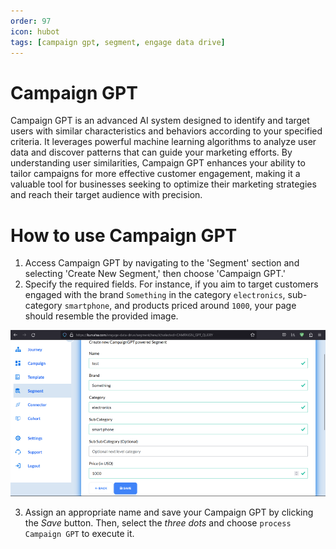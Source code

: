 ```yaml
---
order: 97
icon: hubot
tags: [campaign gpt, segment, engage data drive]
---
```


# Campaign GPT

Campaign GPT is an advanced AI system designed to identify and target users with similar characteristics and behaviors according to your specified criteria. It leverages powerful machine learning algorithms to analyze user data and discover patterns that can guide your marketing efforts. By understanding user similarities, Campaign GPT enhances your ability to tailor campaigns for more effective customer engagement, making it a valuable tool for businesses seeking to optimize their marketing strategies and reach their target audience with precision.

# How to use Campaign GPT

1. Access Campaign GPT by navigating to the 'Segment' section and selecting 'Create New Segment,' then choose 'Campaign GPT.'
2. Specify the required fields. For instance, if you aim to target customers engaged with the brand `Something` in the category `electronics`, sub-category `smartphone`, and products priced around `1000`, your page should resemble the provided image.

![Sample Campaign GPT](/static/images/campaign-gpt-1.png)

3. Assign an appropriate name and save your Campaign GPT by clicking the _Save_ button. Then, select the _three dots_ and choose `process Campaign GPT` to execute it.
